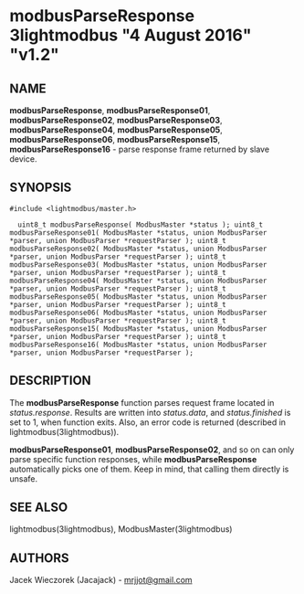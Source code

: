 # modbusParseResponse 3lightmodbus "4 August 2016" "v1.2"

## NAME
**modbusParseResponse**, **modbusParseResponse01**, **modbusParseResponse02**, **modbusParseResponse03**, **modbusParseResponse04**, **modbusParseResponse05**, **modbusParseResponse06**, **modbusParseResponse15**, **modbusParseResponse16** - parse response frame returned by slave device.

## SYNOPSIS
`#include <lightmodbus/master.h>`

`  
	uint8_t modbusParseResponse( ModbusMaster *status );
	uint8_t modbusParseResponse01( ModbusMaster *status, union ModbusParser *parser, union ModbusParser *requestParser );
	uint8_t modbusParseResponse02( ModbusMaster *status, union ModbusParser *parser, union ModbusParser *requestParser );
	uint8_t modbusParseResponse03( ModbusMaster *status, union ModbusParser *parser, union ModbusParser *requestParser );
	uint8_t modbusParseResponse04( ModbusMaster *status, union ModbusParser *parser, union ModbusParser *requestParser );
	uint8_t modbusParseResponse05( ModbusMaster *status, union ModbusParser *parser, union ModbusParser *requestParser );
	uint8_t modbusParseResponse06( ModbusMaster *status, union ModbusParser *parser, union ModbusParser *requestParser );
	uint8_t modbusParseResponse15( ModbusMaster *status, union ModbusParser *parser, union ModbusParser *requestParser );
	uint8_t modbusParseResponse16( ModbusMaster *status, union ModbusParser *parser, union ModbusParser *requestParser );
`

## DESCRIPTION
The **modbusParseResponse** function parses request frame located in *status.response*. Results are written into *status.data*, and *status.finished* is set to 1, when function exits.
Also, an error code is returned (described in lightmodbus(3lightmodbus)).

**modbusParseResponse01**, **modbusParseResponse02**, and so on can only parse specific function responses, while **modbusParseResponse** automatically picks one of them. Keep in mind, that calling them directly is unsafe.

## SEE ALSO
lightmodbus(3lightmodbus), ModbusMaster(3lightmodbus)

## AUTHORS
Jacek Wieczorek (Jacajack) - mrjjot@gmail.com
